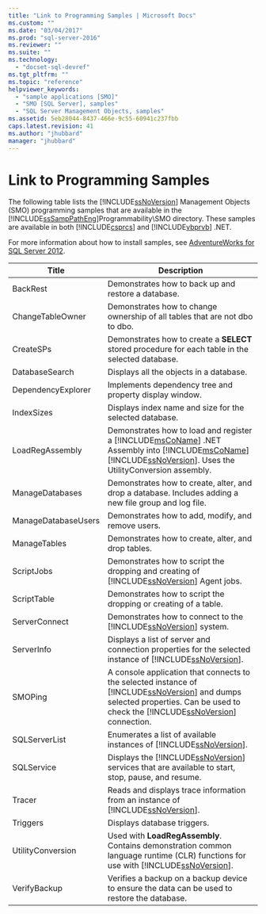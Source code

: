```yaml
---
title: "Link to Programming Samples | Microsoft Docs"
ms.custom: ""
ms.date: "03/04/2017"
ms.prod: "sql-server-2016"
ms.reviewer: ""
ms.suite: ""
ms.technology: 
  - "docset-sql-devref"
ms.tgt_pltfrm: ""
ms.topic: "reference"
helpviewer_keywords: 
  - "sample applications [SMO]"
  - "SMO [SQL Server], samples"
  - "SQL Server Management Objects, samples"
ms.assetid: 5eb28044-8437-466e-9c55-60941c237fbb
caps.latest.revision: 41
ms.author: "jhubbard"
manager: "jhubbard"
---
```

# Link to Programming Samples
  The following table lists the [!INCLUDE[ssNoVersion](../../advanced-analytics/r-services/includes/ssnoversion-md.md)] Management Objects (SMO) programming samples that are available in the [!INCLUDE[ssSampPathEng](../../relational-databases/server-management-objects-smo/includes/sssamppatheng-md.md)]Programmability\SMO directory. These samples are available in both [!INCLUDE[csprcs](../../integration-services/includes/csprcs-md.md)] and [!INCLUDE[vbprvb](../../analysis-services/data-mining/includes/vbprvb-md.md)] .NET.  
  
 For more information about how to install samples, see [AdventureWorks for SQL Server 2012](http://msftdbprodsamples.codeplex.com/releases/view/55330).  
  
|Title|Description|  
|-----------|-----------------|  
|BackRest|Demonstrates how to back up and restore a database.|  
|ChangeTableOwner|Demonstrates how to change ownership of all tables that are not dbo to dbo.|  
|CreateSPs|Demonstrates how to create a **SELECT** stored procedure for each table in the selected database.|  
|DatabaseSearch|Displays all the objects in a database.|  
|DependencyExplorer|Implements dependency tree and property display window.|  
|IndexSizes|Displays index name and size for the selected database.|  
|LoadRegAssembly|Demonstrates how to load and register a [!INCLUDE[msCoName](../../advanced-analytics/r-services/tutorials/includes/msconame-md.md)] .NET Assembly into [!INCLUDE[msCoName](../../advanced-analytics/r-services/tutorials/includes/msconame-md.md)] [!INCLUDE[ssNoVersion](../../advanced-analytics/r-services/includes/ssnoversion-md.md)]. Uses the UtilityConversion assembly.|  
|ManageDatabases|Demonstrates how to create, alter, and drop a database. Includes adding a new file group and log file.|  
|ManageDatabaseUsers|Demonstrates how to add, modify, and remove users.|  
|ManageTables|Demonstrates how to create, alter, and drop tables.|  
|ScriptJobs|Demonstrates how to script the dropping and creating of [!INCLUDE[ssNoVersion](../../advanced-analytics/r-services/includes/ssnoversion-md.md)] Agent jobs.|  
|ScriptTable|Demonstrates how to script the dropping or creating of a table.|  
|ServerConnect|Demonstrates how to connect to the [!INCLUDE[ssNoVersion](../../advanced-analytics/r-services/includes/ssnoversion-md.md)] system.|  
|ServerInfo|Displays a list of server and connection properties for the selected instance of [!INCLUDE[ssNoVersion](../../advanced-analytics/r-services/includes/ssnoversion-md.md)].|  
|SMOPing|A console application that connects to the selected instance of [!INCLUDE[ssNoVersion](../../advanced-analytics/r-services/includes/ssnoversion-md.md)] and dumps selected properties. Can be used to check the [!INCLUDE[ssNoVersion](../../advanced-analytics/r-services/includes/ssnoversion-md.md)] connection.|  
|SQLServerList|Enumerates a list of available instances of [!INCLUDE[ssNoVersion](../../advanced-analytics/r-services/includes/ssnoversion-md.md)].|  
|SQLService|Displays the [!INCLUDE[ssNoVersion](../../advanced-analytics/r-services/includes/ssnoversion-md.md)] services that are available to start, stop, pause, and resume.|  
|Tracer|Reads and displays trace information from an instance of [!INCLUDE[ssNoVersion](../../advanced-analytics/r-services/includes/ssnoversion-md.md)].|  
|Triggers|Displays database triggers.|  
|UtilityConversion|Used with **LoadRegAssembly**. Contains demonstration common language runtime (CLR) functions for use with [!INCLUDE[ssNoVersion](../../advanced-analytics/r-services/includes/ssnoversion-md.md)].|  
|VerifyBackup|Verifies a backup on a backup device to ensure the data can be used to restore the database.|  
  
  